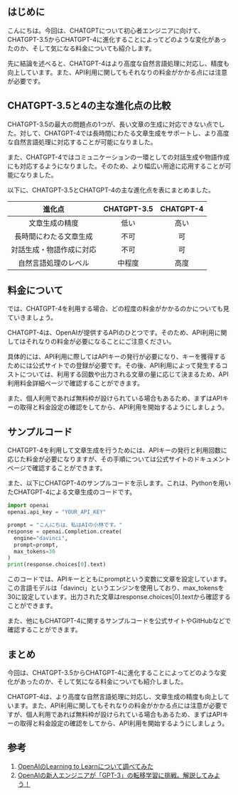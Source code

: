 <!--
title:   【比較】CHATGPT-3.5からCHATGPT-4はどう進化したのか？気になる料金は？
tags:    ChatGPT,比較
id:      d320b0cb5ab98954e0e5
private: false
-->


## はじめに
こんにちは。今回は、CHATGPTについて初心者エンジニアに向けて、CHATGPT-3.5からCHATGPT-4に進化することによってどのような変化があったのか、そして気になる料金についても紹介します。

先に結論を述べると、CHATGPT-4はより高度な自然言語処理に対応し、精度も向上しています。また、API利用に関してもそれなりの料金がかかる点には注意が必要です。

## CHATGPT-3.5と4の主な進化点の比較
CHATGPT-3.5の最大の問題点の1つが、長い文章の生成に対応できない点でした。対して、CHATGPT-4では長時間にわたる文章生成をサポートし、より高度な自然言語処理に対応することが可能になりました。

また、CHATGPT-4ではコミュニケーションの一環としての対話生成や物語作成にも対応するようになりました。そのため、より幅広い用途に応用することが可能になりました。

以下に、CHATGPT-3.5とCHATGPT-4の主な進化点を表にまとめました。

| 進化点 | CHATGPT-3.5 | CHATGPT-4 |
|:---:|:---:|:---:|
|文章生成の精度|低い|高い|
|長時間にわたる文章生成|不可|可|
|対話生成・物語作成に対応|不可|可|
|自然言語処理のレベル|中程度|高度|

## 料金について
では、CHATGPT-4を利用する場合、どの程度の料金がかかるのかについても見ていきましょう。

CHATGPT-4は、OpenAIが提供するAPIのひとつです。そのため、API利用に関してはそれなりの料金が必要になることにご注意ください。

具体的には、API利用に際してはAPIキーの発行が必要になり、キーを獲得するためには公式サイトでの登録が必要です。その後、API利用によって発生するコストについては、利用する回数や出力される文章の量に応じて決まるため、API利用料金詳細ページで確認することができます。

また、個人利用であれば無料枠が設けられている場合もあるため、まずはAPIキーの取得と料金設定の確認をしてから、API利用を開始するようにしましょう。

## サンプルコード
CHATGPT-4を利用して文章生成を行うためには、APIキーの発行と利用回数に応じた料金が必要になりますが、その手順については公式サイトのドキュメントページで確認することができます。

また、以下にCHATGPT-4のサンプルコードを示します。これは、Pythonを用いたCHATGPT-4による文章生成のコードです。

```python
import openai
openai.api_key = "YOUR_API_KEY"

prompt = "こんにちは、私はAIの小林です。"
response = openai.Completion.create(
  engine="davinci",
  prompt=prompt,
  max_tokens=30
)
print(response.choices[0].text)
```

このコードでは、APIキーとともにpromptという変数に文章を設定しています。この言語モデルは「davinci」というエンジンを使用しており、max_tokensを30に設定しています。出力された文章はresponse.choices[0].textから確認することができます。

また、他にもCHATGPT-4に関するサンプルコードを公式サイトやGitHubなどで確認することができます。

## まとめ
今回は、CHATGPT-3.5からCHATGPT-4に進化することによってどのような変化があったのか、そして気になる料金についても紹介しました。

CHATGPT-4は、より高度な自然言語処理に対応し、文章生成の精度も向上しています。また、API利用に関してもそれなりの料金がかかる点には注意が必要ですが、個人利用であれば無料枠が設けられている場合もあるため、まずはAPIキーの取得と料金設定の確認をしてから、API利用を開始するようにしましょう。

## 参考

1. [OpenAIのLearning to Learnについて調べてみた](https://qiita.com/hayao_kahara/items/fec4ceb55164a31e539f)
2. [OpenAIの新人エンジニアが「GPT-3」の転移学習に挑戦。解説してみよう！](https://pc.watch.impress.co.jp/docs/news/yajiuma/1264888.html)
